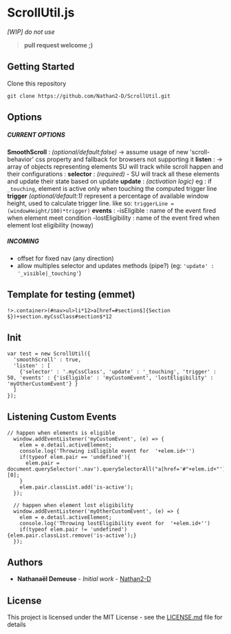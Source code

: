 # ScrollUtil.js

*[WIP] do not use*

>__pull request welcome ;)__

## Getting Started

Clone this repository

```
git clone https://github.com/Nathan2-D/ScrollUtil.git
```



## Options

##### CURRENT OPTIONS

**SmoothScroll** : *(optional/default:false)* -> assume usage of new 'scroll-behavior' css property and fallback for browsers not supporting it
  **listen** :  -> array of objects representing elements SU will track while scroll happen and their configurations :
  **selector** : *(required)* -
    SU will track all these elements and update their state based on update
 **update** :
   *(activation logic)* eg : if ```_touching```, element is active only when touching the computed trigger line
 **trigger** *(optional/default:1)*
    represent a percentage of available window height, used to calculate trigger line. like so: ``` triggerLine = (windowHeight/100)*trigger) ```
 **events** :
      -isEligible : name of the event fired when element meet condition
      -lostEligibility : name of the event fired when element lost eligibility (noway)

##### INCOMING
-  offset for fixed nav (any direction)
-  allow multiples selector and updates methods (pipe?) (eg: ```'update' : '_visible|_touching'```)



## Template for testing (emmet)

```
!>.container>(#nav>ul>li*12>a[href=#section$]{Section $})+section.myCssClass#section$*12
```

## Init
```
var test = new ScrollUtil({
  'smoothScroll' : true,
  'listen' : [
    {'selector' : '.myCssClass', 'update' : '_touching', 'trigger' : 50, 'events' : {'isEligible' : 'myCustomEvent', 'lostEligibility' : 'myOtherCustomEvent'} }
  ]
});
```
## Listening Custom Events

```
// happen when elements is eligible
  window.addEventListener('myCustomEvent', (e) => {
    elem = e.detail.activeElement;
    console.log('Throwing isEligible event for  '+elem.id+'')
    if(typeof elem.pair == 'undefined'){
      elem.pair = document.querySelector('.nav').querySelectorAll("a[href='#"+elem.id+"']")[0];
    }
    elem.pair.classList.add('is-active');
  });

  // happen when element lost eligibility
  window.addEventListener('myOtherCustomEvent', (e) => {
    elem = e.detail.activeElement;
    console.log('Throwing lostEligibility event for  '+elem.id+'')
    if(typeof elem.pair != 'undefined'){elem.pair.classList.remove('is-active');}
  });
```
## Authors

* **Nathanaël Demeuse** - *Initial work* - [Nathan2-D](https://github.com/Nathan2-D)

## License

This project is licensed under the MIT License - see the [LICENSE.md](LICENSE) file for details

